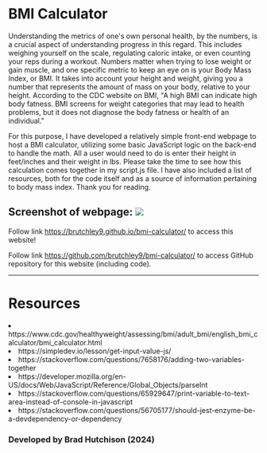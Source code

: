 # BMI Calculator

Understanding the metrics of one's own personal health, by the numbers, is a crucial aspect of understanding progress in this regard. This includes weighing yourself on the scale, regulating caloric intake, or even counting your reps during a workout. Numbers matter when trying to lose weight or gain muscle, and one specific metric to keep an eye on is your Body Mass Index, or BMI. It takes into account your height and weight, giving you a number that represents the amount of mass on your body, relative to your height. According to the CDC website on BMI, "A high BMI can indicate high body fatness. BMI screens for weight categories that may lead to health problems, but it does not diagnose the body fatness or health of an individual."

For this purpose, I have developed a relatively simple front-end webpage to host a BMI calculator, utilizing some basic JavaScript logic on the back-end to handle the math. All a user would need to do is enter their height in feet/inches and their weight in lbs. Please take the time to see how this calculation comes together in my script.js file. I have also included a list of resources, both for the code itself and as a source of information pertaining to body mass index. Thank you for reading.

Screenshot of webpage:
<img src="---------">
---

Follow link https://brutchley9.github.io/bmi-calculator/ to access this website!

Follow link https://github.com/brutchley9/bmi-calculator/ to access GitHub repository for this website (including code).

---

# Resources

<li>https://www.cdc.gov/healthyweight/assessing/bmi/adult_bmi/english_bmi_calculator/bmi_calculator.html</li>

<li>https://simpledev.io/lesson/get-input-value-js/</li>

<li>https://stackoverflow.com/questions/7658176/adding-two-variables-together</li>

<li>https://developer.mozilla.org/en-US/docs/Web/JavaScript/Reference/Global_Objects/parseInt</li>

<li>https://stackoverflow.com/questions/65929647/print-variable-to-text-area-instead-of-console-in-javascript</li>

<li>https://stackoverflow.com/questions/56705177/should-jest-enzyme-be-a-devdependency-or-dependency</li>

### Developed by Brad Hutchison (2024)